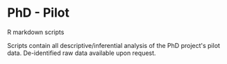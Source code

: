 # PhD - Pilot

R markdown scripts

Scripts contain all descriptive/inferential analysis of the PhD project's pilot data.
De-identified raw data available upon request.

